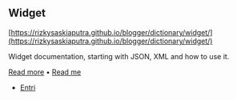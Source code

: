 ## Widget
[https://rizkysaskiaputra.github.io/blogger/dictionary/widget/](https://rizkysaskiaputra.github.io/blogger/dictionary/widget/)

Widget documentation, starting with JSON, XML and how to use it.

[Read more](https://rizkysaskiaputra.github.io/blogger/dictionary/widget/) • [Read me](https://github.com/rizkysaskiaputra/blogger/tree/master/dictionary/widget/)

 - [Entri](https://github.com/rizkysaskiaputra/blogger/tree/master/dictionary/widget/entri)
